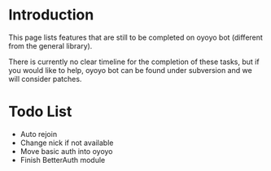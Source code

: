# Introduction #
This page lists features that are still to be completed on oyoyo bot (different from the general library).

There is currently no clear timeline for the completion of these tasks, but if you would like to help, oyoyo bot can be found under subversion and we will consider patches.

# Todo List #
  * Auto rejoin
  * Change nick if not available
  * Move basic auth into oyoyo
  * Finish BetterAuth module